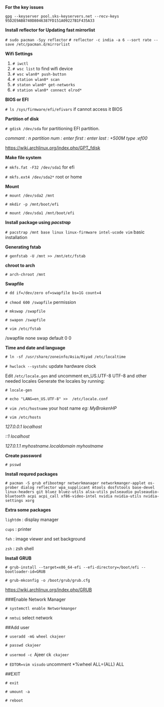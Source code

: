 
**For the key issues**

`gpg --keyserver pool.sks-keyservers.net --recv-keys 95D2E9AB8740D8046387FD151A09227B1F435A33`


**Install reflector for Updating fast mirrorlist**

`# sudo pacman -Syy reflector`
`# reflector -c india -a 6 --sort rate --save /etc/pacman.d/mirrorlist`


**Wifi Settings**
1. `# iwctl`
2. `# wsc list` to find wifi device
3. `# wsc wlan0* push-button`
4. `# station wlan0* scan`
5. `# staton wlan0* get-networks`
6. `# station wlan0* connect elrod*`


**BIOS or EFI**

`# ls /sys/firmware/efi/efivars` if cannot access it BIOS


**Partition of disk**

`# gdisk /dev/sda` for partitioning EFI partition.

*commant : n*
*partition num : enter*
*first : enter*
*last : +500M*
*type :ef00*

https://wiki.archlinux.org/index.php/GPT_fdisk


**Make file system**

`# mkfs.fat -F32 /dev/sda1` for efi

`# mkfs.ext4 /dev/sda2*` root or home


**Mount**

`# mount /dev/sda2 /mnt`

`# mkdir -p /mnt/boot/efi`

`# mount /dev/sda1 /mnt/boot/efi`


**Install package using _pacstrap_**

`# pacstrap /mnt base linux linux-firmware intel-ucode vim` basic installation


**Generating fstab**

`# genfstab -U /mnt >> /mnt/etc/fstab`


**chroot to arch**

`# arch-chroot /mnt`


**Swapfile**

`# dd if=/dev/zero of=swapfile bs=1G count=4`

`# chmod 600 /swapfile` permission

`# mkswap /swapfile`

`# swapon /swapfile`

`# vim /etc/fstab` 

/swapfile none swap default 0 0 


**Time and date and language**

`# ln -sf /usr/share/zoneinfo/Asia/Riyad /etc/localtime`

`# hwclock --systohc` update hardware clock

Edit `/etc/locale.gen` and uncomment en_US.UTF-8 UTF-8 and other needed locales
Generate the locales by running: 

`# locale-gen`

`# echo "LANG=en_US.UTF-8" >>  /etc/locale.conf`

`# vim /etc/hostname` your host name *eg: MyBrokenHP*

`# vim /etc/hosts` 

*127.0.0.1	localhost*

*::1		localhost*

*127.0.1.1	myhostname.localdomain	myhostname*


**Create password**

`# psswd`


**Install requred packages**

`# pacman -S grub efibootmgr networkmanager networkmanger-applet os-prober dialog reflector wpa_supplicant mtools dosfstools base-devel linux-headers git bluez bluez-utils alsa-utils pulseaudio pulseaudio-bluetooth acpi acpi_call xf86-video-intel nvidia nvidia-utils nvidia-settings xorg`


**Extra some packages**

`lightdm` : display manager

`cups` : printer

`feh` : image viewer and set background

`zsh` : zsh shell


**Install GRUB**

`# grub-install --target=x86_64-efi --efi-directory=/boot/efi --bootloader-id=GRUB`

`# grub-mkconfig -o /boot/grub/grub.cfg`

https://wiki.archlinux.org/index.php/GRUB


###Enable Network Manager

`# systemctl enable Networkmanger`

`# nmtui` select network


##Add user

`# useradd -mG wheel ckajeer`

`# passwd ckajeer`

`# usermod -c `Ajeer ck` ckajeer`

`# EDTOR=vim visudo` uncomment *%wheel ALL=(ALL) ALL


##EXIT

`# exit`

`# umount -a`

`# reboot`

